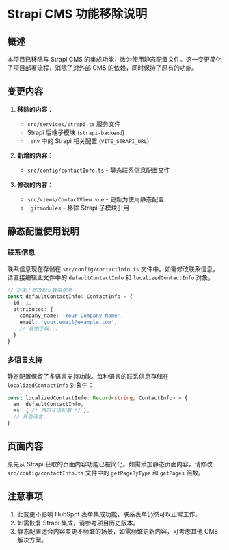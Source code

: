 # Strapi CMS 功能移除说明

## 概述

本项目已移除与 Strapi CMS 的集成功能，改为使用静态配置文件。这一变更简化了项目部署流程，消除了对外部 CMS 的依赖，同时保持了原有的功能。

## 变更内容

1. **移除的内容**：
   - `src/services/strapi.ts` 服务文件
   - Strapi 后端子模块 (`strapi-backend`)
   - `.env` 中的 Strapi 相关配置 (`VITE_STRAPI_URL`)

2. **新增的内容**：
   - `src/config/contactInfo.ts` - 静态联系信息配置文件

3. **修改的内容**：
   - `src/views/ContactView.vue` - 更新为使用静态配置
   - `.gitmodules` - 移除 Strapi 子模块引用

## 静态配置使用说明

### 联系信息

联系信息现在存储在 `src/config/contactInfo.ts` 文件中。如需修改联系信息，请直接编辑此文件中的 `defaultContactInfo` 和 `localizedContactInfo` 对象。

```typescript
// 示例：修改默认联系信息
const defaultContactInfo: ContactInfo = {
  id: 1,
  attributes: {
    company_name: 'Your Company Name',
    email: 'your.email@example.com',
    // 其他字段...
  }
}
```

### 多语言支持

静态配置保留了多语言支持功能。每种语言的联系信息存储在 `localizedContactInfo` 对象中：

```typescript
const localizedContactInfo: Record<string, ContactInfo> = {
  en: defaultContactInfo,
  es: { /* 西班牙语配置 */ },
  // 其他语言...
}
```

## 页面内容

原先从 Strapi 获取的页面内容功能已被简化。如需添加静态页面内容，请修改 `src/config/contactInfo.ts` 文件中的 `getPageByType` 和 `getPages` 函数。

## 注意事项

1. 此变更不影响 HubSpot 表单集成功能，联系表单仍然可以正常工作。
2. 如需恢复 Strapi 集成，请参考项目历史版本。
3. 静态配置适合内容变更不频繁的场景，如需频繁更新内容，可考虑其他 CMS 解决方案。